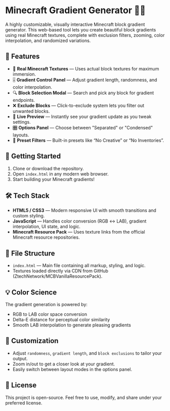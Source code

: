 # Minecraft Gradient Generator 🎨🧱

A highly customizable, visually interactive Minecraft block gradient generator. This web-based tool lets you create beautiful block gradients using real Minecraft textures, complete with exclusion filters, zooming, color interpolation, and randomized variations.

## 🌟 Features

- 🔲 **Real Minecraft Textures** — Uses actual block textures for maximum immersion.
- 🎚️ **Gradient Control Panel** — Adjust gradient length, randomness, and color interpolation.
- 🔍 **Block Selection Modal** — Search and pick any block for gradient endpoints.
- ❌ **Exclude Blocks** — Click-to-exclude system lets you filter out unwanted blocks.
- 🎨 **Live Preview** — Instantly see your gradient update as you tweak settings.
- 🎛️ **Options Panel** — Choose between "Separated" or "Condensed" layouts.
- 💾 **Preset Filters** — Built-in presets like “No Creative” or “No Inventories”.

## 🚀 Getting Started

1. Clone or download the repository.
2. Open `index.html` in any modern web browser.
3. Start building your Minecraft gradients!

## 🛠️ Tech Stack

- **HTML5 / CSS3** — Modern responsive UI with smooth transitions and custom styling.
- **JavaScript** — Handles color conversion (RGB ↔ LAB), gradient interpolation, UI state, and logic.
- **Minecraft Resource Pack** — Uses texture links from the official Minecraft resource repositories.

## 📁 File Structure

- `index.html` — Main file containing all markup, styling, and logic.
- Textures loaded directly via CDN from GitHub (ZtechNetwork/MCBVanillaResourcePack).

## 💡 Color Science

The gradient generation is powered by:
- RGB to LAB color space conversion
- Delta-E distance for perceptual color similarity
- Smooth LAB interpolation to generate pleasing gradients

## 🔧 Customization

- Adjust `randomness`, `gradient length`, and `block exclusions` to tailor your output.
- Zoom in/out to get a closer look at your gradient.
- Easily switch between layout modes in the options panel.

## 📜 License

This project is open-source. Feel free to use, modify, and share under your preferred license.
